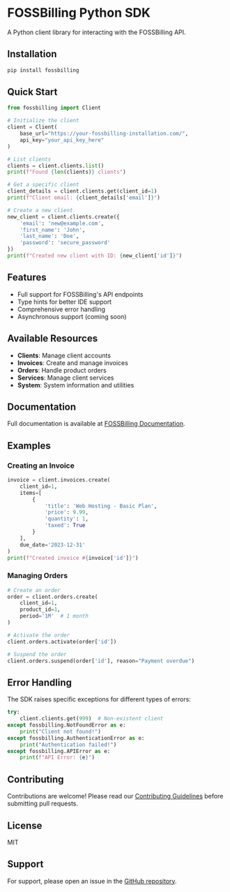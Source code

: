 # FOSSBilling Python SDK

A Python client library for interacting with the FOSSBilling API.

## Installation

```bash
pip install fossbilling
```

## Quick Start

```python
from fossbilling import Client

# Initialize the client
client = Client(
    base_url="https://your-fossbilling-installation.com/",
    api_key="your_api_key_here"
)

# List clients
clients = client.clients.list()
print(f"Found {len(clients)} clients")

# Get a specific client
client_details = client.clients.get(client_id=1)
print(f"Client email: {client_details['email']}")

# Create a new client
new_client = client.clients.create({
    'email': 'new@example.com',
    'first_name': 'John',
    'last_name': 'Doe',
    'password': 'secure_password'
})
print(f"Created new client with ID: {new_client['id']}")
```

## Features

- Full support for FOSSBilling's API endpoints
- Type hints for better IDE support
- Comprehensive error handling
- Asynchronous support (coming soon)

## Available Resources

- **Clients**: Manage client accounts
- **Invoices**: Create and manage invoices
- **Orders**: Handle product orders
- **Services**: Manage client services
- **System**: System information and utilities

## Documentation

Full documentation is available at [FOSSBilling Documentation](https://fossbilling.org/docs).

## Examples

### Creating an Invoice

```python
invoice = client.invoices.create(
    client_id=1,
    items=[
        {
            'title': 'Web Hosting - Basic Plan',
            'price': 9.99,
            'quantity': 1,
            'taxed': True
        }
    ],
    due_date='2023-12-31'
)
print(f"Created invoice #{invoice['id']}")
```

### Managing Orders

```python
# Create an order
order = client.orders.create(
    client_id=1,
    product_id=1,
    period='1M'  # 1 month
)

# Activate the order
client.orders.activate(order['id'])

# Suspend the order
client.orders.suspend(order['id'], reason="Payment overdue")
```

## Error Handling

The SDK raises specific exceptions for different types of errors:

```python
try:
    client.clients.get(999)  # Non-existent client
except fossbilling.NotFoundError as e:
    print("Client not found!")
except fossbilling.AuthenticationError as e:
    print("Authentication failed!")
except fossbilling.APIError as e:
    print(f"API Error: {e}")
```

## Contributing

Contributions are welcome! Please read our [Contributing Guidelines](CONTRIBUTING.md) before submitting pull requests.

## License

MIT

## Support

For support, please open an issue in the [GitHub repository](https://github.com/yourusername/fossbilling-python/issues).
